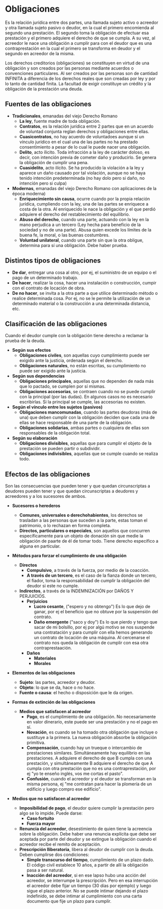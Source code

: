 # Obligaciones
Es la relación jurídica entre dos partes, una llamada sujeto activo o acreedor y otra llamada sujeto pasivo o deudor, en la cual el primero encomienda al segundo una prestación. El segundo toma la obligación de efectuar esa prestación y el primero adquiere el derecho de que se cumpla. A su vez, al acreedor le nace una obligación a cumplir para con el deudor que es una contraprestación en la cual el primero se transforma en deudor y el segundo en acreedor de la misma.

Los derechos creditorios (obligaciones) se constituyen en virtud de una obligación y son creados por las personas mediante acuerdos o convenciones particulares. Al ser creados por las personas son de cantidad INFINITA a diferencia de los derechos reales que son creadas por ley y por lo tanto de cantidad finita.
La facultad de exigir constituye un crédito y la obligación de la prestación una deuda.

## Fuentes de las obligaciones
- **Tradicionales**, emanadas del viejo Derecho Romano
    - **La ley**, fuente madre de toda obligación.
    - **Contratos**, es la relación jurídica entre 2 partes que en un acuerdo de voluntad conjunta reglan derechos y obligaciones entre ellas.
    - **Cuasicontratos**, no hay acuerdo de voluntadoes aunque sí un vínculo jurídico en el cual una de las partes no ha prestado consentimiento a pesar de lo cual le puede nacer una obligación.
    - **Delito**, acto ílicito. Toda infracción a la ley de carácter doloso, es decir, con intención previa de cometer daño y producirlo. Se genera la obligación de cumplir una pena.
    - **Cuasidelito**, acto ilícito. Se ha producido la violación a la ley y aparece un daño causado por tal violación, aunque no se haya tenido intención predeterminada (no hay dolo pero si daño, no intención pero si culpa)
- **Modernas**, emanadas del viejo Derecho Romano con aplicaciones de la época moderna)
    - **Enriquecimiento sin causa**, ocurre cuando por la propia relación jurídica, cumpliendo con la ley, una de las partes se enriquece a costa de la otra. Al enriquecido le nace la obligación y el que perdió adquiere el derecho del restablecimiento del equilibrio.
    - **Abuso del derecho**, cuando una parte, actuando con la ley en la mano perjudica a un tercero (Ley hecha para beneficio de la sociedad y no de una parte). Abusa quien excede los límites de la buena fe, la moral, o las buenas costumbres.
    - **Voluntad unilateral**, cuando una parte sin que la otra obligue, determina para sí una obligación. Debe haber prueba.

## Distintos tipos de obligaciones
- **De dar**, entregar una cosa al otro, por ej, el suministro de un equipo o el pago de un determinado trabajo.
- **De hacer**, realizar la cosa, hacer una instalación o construcción, cumpir con el contrato de locación de obra.
- **De no hacer**, se invita a la otra parte a que utilice determinado método o realice determinada cosa. Por ej, no se le permite la utilización de un determinado material o la construcción a una determinada distancia, etc.
## Clasificación de las obligaciones
Cuando el deudor cumple con la obligación tiene derecho a reclamar la prueba de la deuda.
- **Según sus efectos**
    - **Obligaciones civiles**, son aquellas cuyo cumplimiento puede ser exigido ante la justicia, ordenada según el derecho.
    - **Obligaciones naturales**, no están escritas, su cumplimiento no puede ser exigido ante la justicia.
- **Según sus dependencias**
    - **Obligaciones principales**, aquellas que no dependen de nada más que lo pactado, se cumplen por sí mismas.
    - **Obligaciones accesorias**, se contraen cuando no se puede cumplir con la principal (por las dudas). En algunos casos no es necesario escribirlas. Si la principal se cumple, las accesorias no existen.
- **Según el vínculo entre los sujetos (pasivos)**
    - **Obligaciones mancomunadas**, cuando las partes deudoras (más de una) que deben cumplir con la obligación deciden que cada una de ellas se hace responsable de una parte de la obligación.
    - **Obligaciones solidarias**, ambas partes o cualquiera de ellas son responsables de la obligación total.
- **Según su elaboración**
    - **Obligaciones divisibles**, aquellas que para cumplir el objeto de la prestación se pueden partir o subdividir.
    - **Obligaciones indivisibles**, aquellas que se cumple cuando se realiza todo.

## Efectos de las obligaciones

Son las consecuencias que pueden tener y que quedan circunscriptas a deudores pueden tener y que quedan circunscriptas a deudores y acreedores y a los sucesores de ambos.

- **Sucesores o herederos**
    - **Comunes, universales o derechohabientes**, los derechos se trasladan a las personas que suceden a la parte, estas toman el patrimonio, o lo rechazan en forma completa.
    - **Directos, particulares o especiales**, son aquellos que concurren específicamente para un objeto de donación sin que medie la obligación de paarte de él de tomar todo. Tiene derecho específico a alguna en particular.
- **Métodos para forzar el cumplimiento de una obligación**
    - **Directos**
        - **Compulsivo**, a través de la fuerza, por medio de la coacción.
        - **A través de un tercero**, es el caso de la fianza donde un tercero, el fiador, toma la responsabilidad de cumplir la obligación del deudor si este no cumple.
    - **Indirectos**, a través de la INDEMNIZACIÓN por DAÑOS Y PERJUICIOS.
        - **Perjuicios**
            - **Lucro cesante**, ("espero y no obtengo") Es lo que dejo de ganar, por ej el beneficio que no obtuve por la suspensión del contrato.
            - **Daño emergente** ("saco y doy") Es lo que pierdo y tengo que sacar de mi bolsillo, por ej por algú motivo se nos suspende una contratación y para cumplir con ella hemos generando un contrato de locación de una máquina. Al cercenarse el contrato nos queda la obligación de cumplir con esa otra contraprestaación.
        - **Daños**
            - **Materiales**
            - **Morales**
- **Elementos de las obligaciones**
    - **Sujeto**: las partes, acreedor y deudor.
    - **Objeto**: lo que se da, hace o no hace.
    - **Fuente o causa**: el hecho o disposición que le da origen.

- **Formas de extinción de las obligaciones**
    - **Medios que satisfacen al acreedor**
        - **Pago**, es el cumplimiento de una obligación. No necesariamente en valor dinerario, este puede ser una prestación y no el pago en sí.
        - **Novación**, es cuando se ha tomado otra obligación que incluye o sustituye a la primera. La nueva obligación absorbe la obligación primitiva.
        - **Compensación**, cuando hay un trueque o intercambio de prestaciones similares. Simultáneamente hay equilibrio en las prestaciones. A adquiere el derecho de que B cumpla con una prestación, y simultáneamente B adquiere el derecho de que A cumpla con otra prestación que no es una contraprestación, por ej "yo te enseño inglés, vos me cortas el pasto".
        - **Confusión**, cuando el acreedor y el deudor se transforman en la misma persona, ej "me contratan para hacer la plomería de un edificio y luego compro ese edificio".
-  **Medios que no satisfacen al acreedor**
    - **Imposibilidad de pago**, el deudor quiere cumplir la prestación pero algo se lo impide. Puede darse:
        - **Caso fortuito**
        - **Fuerza mayor**
    - **Renuncia del acreedor**, desestimiento de quien tiene la acreencia sobre la obligación. Debe haber una renuncia explícita que debe ser aceptada por parte del deudor y se extingue la obligación cuando el acreedor recibe el remito de aceptación.
    - **Prescripción lliberatoria**, libera al deudor de cumplir con la deuda. Deben cumplirse dos condiciones:
        - **Simple transcurso del tiempo**, cumplimiento de un plazo dado. El código civil establece 10 años, a partir de allí la obligación pasa a ser natural.
        - **Inacción del acreedor**, si en ese lapso hubo una acción del acreedor, se interrumpe la prescripción. Pero en esa interrupción el acreedor debe fijar un tiempo (30 días por ejemplo) y luego sigue el plazo anterior. No se puede intimar dejando el plazo indefinido, se debe intimar al cumplimiento con una carta documento que fije un plazo para cumplir.


